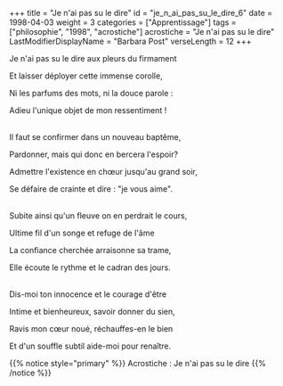 +++
title = "Je n'ai pas su le dire"
id = "je_n_ai_pas_su_le_dire_6"
date = 1998-04-03
weight = 3
categories = ["Apprentissage"]
tags = ["philosophie", "1998", "acrostiche"]
acrostiche = "Je n'ai pas su le dire"
LastModifierDisplayName = "Barbara Post"
verseLength = 12
+++

Je n'ai pas su le dire aux pleurs du firmament

Et laisser déployer cette immense corolle,

Ni les parfums des mots, ni la douce parole :

Adieu l'unique objet de mon ressentiment !

 \
Il faut se confirmer dans un nouveau baptême,

Pardonner, mais qui donc en bercera l'espoir?

Admettre l'existence en chœur jusqu'au grand soir,

Se défaire de crainte et dire : "je vous aime".

 \
Subite ainsi qu'un fleuve on en perdrait le cours,

Ultime fil d'un songe et refuge de l'âme

La confiance cherchée arraisonne sa trame,

Elle écoute le rythme et le cadran des jours.

 \
Dis-moi ton innocence et le courage d'être

Intime et bienheureux, savoir donner du sien,

Ravis mon cœur noué, réchauffes-en le bien

Et d'un souffle subtil aide-moi pour renaître.

{{% notice style="primary" %}}
Acrostiche : Je n'ai pas su le dire
{{% /notice %}}
